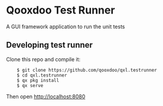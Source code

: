 # Qooxdoo Test Runner

A GUI framework application to run the unit tests

## Developing test runner
Clone this repo and compile it:

```
    $ git clone https://github.com/qooxdoo/qxl.testrunner
    $ cd qxl.testrunner
    $ qx pkg install
    $ qx serve
```
Then open [http://localhost:8080](http://localhost:8080)

